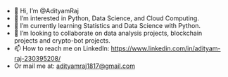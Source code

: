 - 👋 Hi, I’m @AdityamRaj
- 👀 I’m interested in Python, Data Science, and Cloud Computing.
- 🌱 I’m currently learning Statistics and Data Science with Python.
- 💞️ I’m looking to collaborate on data analysis projects, blockchain projects and crypto-bot projects.
- 📫 How to reach me on LinkedIn: https://www.linkedin.com/in/adityam-raj-230395208/
- Or mail me at: adityamraj1817@gmail.com 

<!---
AdityamRaj/AdityamRaj is a ✨ special ✨ repository because its `README.md` (this file) appears on your GitHub profile.
You can click the Preview link to take a look at your changes.
--->

